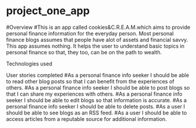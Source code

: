 # project_one_app
#Overview
#This is an app called cookies&C.R.E.A.M.which aims to provide personal finance information for the everyday person. Most personal finance blogs assumes that people have alot of assets and financial savvy. This app assumes nothing. It helps the user to understand basic topics in personal finance so that, they too, can be on the path to wealth.

Technologies used

User stories completed
#As a personal finance info seeker I should be able to read other blog posts so that I can benefit from the experiences of others.
#As a personal finance info seeker I should be able to post blogs so that I can share my experiences with others.
#As a personal finance info seeker I should be able to edit blogs so that information is accurate.
#As a personal finance info seeker I should be able to delete posts.
#As a user I should be able to see blogs as an RSS feed.
#As a user I should be able to access articles from a reputable source for additional information.

